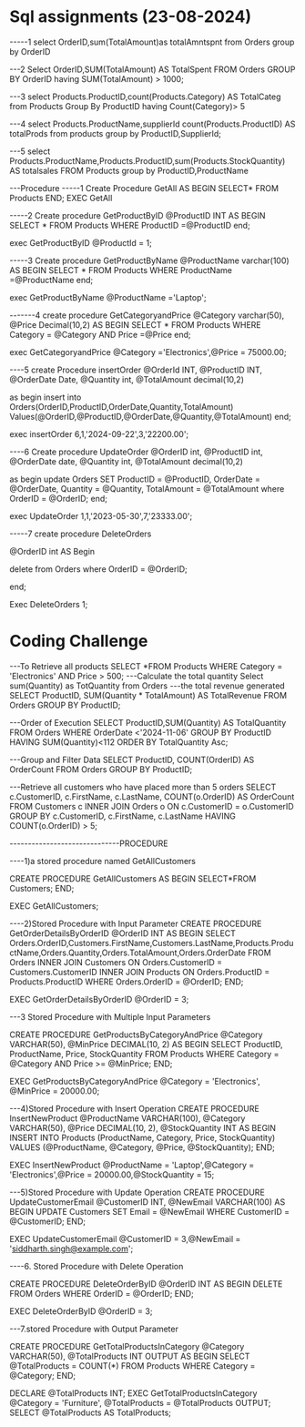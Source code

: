 # Sql assignments (23-08-2024)

-----1
select OrderID,sum(TotalAmount)as totalAmntspnt
from Orders
group by OrderID


---2
Select OrderID,SUM(TotalAmount) AS TotalSpent
FROM Orders
GROUP BY OrderID
having SUM(TotalAmount) > 1000;

---3
select Products.ProductID,count(Products.Category) AS TotalCateg
from Products
Group By ProductID
having Count(Category)> 5

---4
select Products.ProductName,supplierId 
count(Products.ProductID) AS totalProds
from products
group by ProductID,SupplierId;

---5
select Products.ProductName,Products.ProductID,sum(Products.StockQuantity) AS totalsales
FROM Products
group by ProductID,ProductName


---Procedure
-----1
Create Procedure GetAll
AS
BEGIN
SELECT* FROM Products
END;
EXEC GetAll

-----2
Create procedure GetProductByID
 @ProductID INT
 AS
 BEGIN
 SELECT * FROM Products
 WHERE ProductID =@ProductID
 end;

 exec GetProductByID @ProductId = 1;


-----3
 Create procedure GetProductByName
 @ProductName varchar(100)
 AS
 BEGIN
 SELECT * FROM Products
 WHERE ProductName =@ProductName
 end;

 exec GetProductByName @ProductName ='Laptop';

-------4
 create procedure GetCategoryandPrice
 @Category varchar(50),
 @Price Decimal(10,2)
 AS
 BEGIN
 SELECT * FROM Products
 WHERE Category = @Category
 AND Price =@Price
 end;


exec GetCategoryandPrice @Category ='Electronics',@Price = 75000.00;


----5
create Procedure insertOrder
@OrderId INT,
@ProductID INT,
@OrderDate Date,
@Quantity int,
@TotalAmount decimal(10,2)

as
begin
insert into Orders(OrderID,ProductID,OrderDate,Quantity,TotalAmount)
Values(@OrderID,@ProductID,@OrderDate,@Quantity,@TotalAmount)
end;

exec insertOrder 6,1,'2024-09-22',3,'22200.00';

----6
Create procedure UpdateOrder
@OrderID int,
@ProductID int,
@OrderDate date,
@Quantity int,
@TotalAmount decimal(10,2)

as
begin
update Orders
SET  ProductID = @ProductID,
OrderDate = @OrderDate,
Quantity = @Quantity,
TotalAmount =  @TotalAmount
where OrderID = @OrderID;
end;

exec UpdateOrder 1,1,'2023-05-30',7,'23333.00';

-----7
create procedure DeleteOrders

@OrderID int
AS
Begin

delete from Orders
where OrderID = @OrderID;


end;

Exec DeleteOrders 1;


# Coding Challenge 

---To Retrieve all products
SELECT *FROM Products
WHERE Category = 'Electronics'
AND Price > 500;
---Calculate the total quantity
Select sum(Quantity) as TotQuantity from Orders
---the total revenue generated 
SELECT ProductID, SUM(Quantity * TotalAmount) AS TotalRevenue
FROM Orders
GROUP BY ProductID;

---Order of Execution
SELECT ProductID,SUM(Quantity) AS TotalQuantity
FROM Orders
WHERE OrderDate <'2024-11-06'
GROUP BY ProductID
HAVING SUM(Quantity)<112
ORDER BY TotalQuantity Asc;

 ---Group and Filter Data
SELECT ProductID, COUNT(OrderID) AS OrderCount
FROM Orders
GROUP BY ProductID;


---Retrieve all customers who have placed more than 5 orders
SELECT c.CustomerID, c.FirstName, c.LastName, COUNT(o.OrderID) AS OrderCount
FROM Customers c
INNER JOIN Orders o ON c.CustomerID = o.CustomerID
GROUP BY c.CustomerID, c.FirstName, c.LastName
HAVING COUNT(o.OrderID) > 5;

------------------------------PROCEDURE

----1)a stored procedure named GetAllCustomers

CREATE PROCEDURE GetAllCustomers
AS
BEGIN
SELECT*FROM Customers;
END;

EXEC GetAllCustomers;


----2)Stored Procedure with Input Parameter
CREATE PROCEDURE GetOrderDetailsByOrderID
@OrderID INT
AS
BEGIN
SELECT Orders.OrderID,Customers.FirstName,Customers.LastName,Products.ProductName,Orders.Quantity,Orders.TotalAmount,Orders.OrderDate
FROM Orders
INNER JOIN Customers ON Orders.CustomerID = Customers.CustomerID
INNER JOIN Products ON Orders.ProductID = Products.ProductID
WHERE Orders.OrderID = @OrderID;
END;

EXEC GetOrderDetailsByOrderID @OrderID = 3;


---3  Stored Procedure with Multiple Input Parameters

CREATE PROCEDURE GetProductsByCategoryAndPrice
 @Category VARCHAR(50),
 @MinPrice DECIMAL(10, 2)
AS
BEGIN
SELECT ProductID, ProductName, Price, StockQuantity FROM Products
WHERE Category = @Category AND Price >= @MinPrice;
END;

EXEC GetProductsByCategoryAndPrice @Category = 'Electronics', @MinPrice = 20000.00;


---4)Stored Procedure with Insert Operation
CREATE PROCEDURE InsertNewProduct
 @ProductName VARCHAR(100),
 @Category VARCHAR(50),
 @Price DECIMAL(10, 2),
 @StockQuantity INT
AS
BEGIN
INSERT INTO Products (ProductName, Category, Price, StockQuantity)
VALUES (@ProductName, @Category, @Price, @StockQuantity);
END;

EXEC InsertNewProduct  @ProductName = 'Laptop',@Category = 'Electronics',@Price = 20000.00,@StockQuantity = 15;



---5)Stored Procedure with Update Operation
CREATE PROCEDURE UpdateCustomerEmail
@CustomerID INT,
@NewEmail VARCHAR(100)
AS
BEGIN
UPDATE Customers
SET Email = @NewEmail
WHERE CustomerID = @CustomerID;
END;

EXEC UpdateCustomerEmail @CustomerID = 3,@NewEmail = 'siddharth.singh@example.com';


----6. Stored Procedure with Delete Operation

CREATE PROCEDURE DeleteOrderByID
@OrderID INT
AS
BEGIN
DELETE FROM Orders
WHERE OrderID = @OrderID;
END;

EXEC DeleteOrderByID @OrderID = 3;


---7.stored Procedure with Output Parameter

CREATE PROCEDURE GetTotalProductsInCategory
@Category VARCHAR(50),
@TotalProducts INT OUTPUT
AS
BEGIN
SELECT @TotalProducts = COUNT(*)
FROM Products
WHERE Category = @Category;
END;

DECLARE @TotalProducts INT;
EXEC GetTotalProductsInCategory @Category = 'Furniture', @TotalProducts = @TotalProducts OUTPUT;
SELECT @TotalProducts AS TotalProducts;